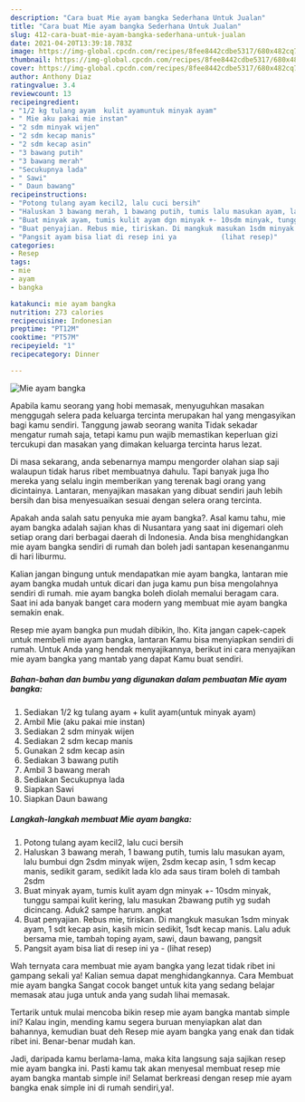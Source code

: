 ```yaml
---
description: "Cara buat Mie ayam bangka Sederhana Untuk Jualan"
title: "Cara buat Mie ayam bangka Sederhana Untuk Jualan"
slug: 412-cara-buat-mie-ayam-bangka-sederhana-untuk-jualan
date: 2021-04-20T13:39:18.783Z
image: https://img-global.cpcdn.com/recipes/8fee8442cdbe5317/680x482cq70/mie-ayam-bangka-foto-resep-utama.jpg
thumbnail: https://img-global.cpcdn.com/recipes/8fee8442cdbe5317/680x482cq70/mie-ayam-bangka-foto-resep-utama.jpg
cover: https://img-global.cpcdn.com/recipes/8fee8442cdbe5317/680x482cq70/mie-ayam-bangka-foto-resep-utama.jpg
author: Anthony Diaz
ratingvalue: 3.4
reviewcount: 13
recipeingredient:
- "1/2 kg tulang ayam  kulit ayamuntuk minyak ayam"
- " Mie aku pakai mie instan"
- "2 sdm minyak wijen"
- "2 sdm kecap manis"
- "2 sdm kecap asin"
- "3 bawang putih"
- "3 bawang merah"
- "Secukupnya lada"
- " Sawi"
- " Daun bawang"
recipeinstructions:
- "Potong tulang ayam kecil2, lalu cuci bersih"
- "Haluskan 3 bawang merah, 1 bawang putih, tumis lalu masukan ayam, lalu bumbui dgn 2sdm minyak wijen, 2sdm kecap asin, 1 sdm kecap manis, sedikit garam, sedikit lada klo ada saus tiram boleh di tambah 2sdm"
- "Buat minyak ayam, tumis kulit ayam dgn minyak +- 10sdm minyak, tunggu sampai kulit kering, lalu masukan 2bawang putih yg sudah dicincang. Aduk2 sampe harum. angkat"
- "Buat penyajian. Rebus mie, tiriskan. Di mangkuk masukan 1sdm minyak ayam, 1 sdt kecap asin, kasih micin sedikit, 1sdt kecap manis. Lalu aduk bersama mie, tambah toping ayam, sawi, daun bawang, pangsit"
- "Pangsit ayam bisa liat di resep ini ya           (lihat resep)"
categories:
- Resep
tags:
- mie
- ayam
- bangka

katakunci: mie ayam bangka 
nutrition: 273 calories
recipecuisine: Indonesian
preptime: "PT12M"
cooktime: "PT57M"
recipeyield: "1"
recipecategory: Dinner

---
```



![Mie ayam bangka](https://img-global.cpcdn.com/recipes/8fee8442cdbe5317/680x482cq70/mie-ayam-bangka-foto-resep-utama.jpg)

Apabila kamu seorang yang hobi memasak, menyuguhkan masakan menggugah selera pada keluarga tercinta merupakan hal yang mengasyikan bagi kamu sendiri. Tanggung jawab seorang  wanita Tidak sekadar mengatur rumah saja, tetapi kamu pun wajib memastikan keperluan gizi tercukupi dan masakan yang dimakan keluarga tercinta harus lezat.

Di masa  sekarang, anda sebenarnya mampu mengorder olahan siap saji walaupun tidak harus ribet membuatnya dahulu. Tapi banyak juga lho mereka yang selalu ingin memberikan yang terenak bagi orang yang dicintainya. Lantaran, menyajikan masakan yang dibuat sendiri jauh lebih bersih dan bisa menyesuaikan sesuai dengan selera orang tercinta. 



Apakah anda salah satu penyuka mie ayam bangka?. Asal kamu tahu, mie ayam bangka adalah sajian khas di Nusantara yang saat ini digemari oleh setiap orang dari berbagai daerah di Indonesia. Anda bisa menghidangkan mie ayam bangka sendiri di rumah dan boleh jadi santapan kesenanganmu di hari liburmu.

Kalian jangan bingung untuk mendapatkan mie ayam bangka, lantaran mie ayam bangka mudah untuk dicari dan juga kamu pun bisa mengolahnya sendiri di rumah. mie ayam bangka boleh diolah memalui beragam cara. Saat ini ada banyak banget cara modern yang membuat mie ayam bangka semakin enak.

Resep mie ayam bangka pun mudah dibikin, lho. Kita jangan capek-capek untuk membeli mie ayam bangka, lantaran Kamu bisa menyiapkan sendiri di rumah. Untuk Anda yang hendak menyajikannya, berikut ini cara menyajikan mie ayam bangka yang mantab yang dapat Kamu buat sendiri.

<!--inarticleads1-->

##### Bahan-bahan dan bumbu yang digunakan dalam pembuatan Mie ayam bangka:

1. Sediakan 1/2 kg tulang ayam + kulit ayam(untuk minyak ayam)
1. Ambil  Mie (aku pakai mie instan)
1. Sediakan 2 sdm minyak wijen
1. Sediakan 2 sdm kecap manis
1. Gunakan 2 sdm kecap asin
1. Sediakan 3 bawang putih
1. Ambil 3 bawang merah
1. Sediakan Secukupnya lada
1. Siapkan  Sawi
1. Siapkan  Daun bawang




<!--inarticleads2-->

##### Langkah-langkah membuat Mie ayam bangka:

1. Potong tulang ayam kecil2, lalu cuci bersih
1. Haluskan 3 bawang merah, 1 bawang putih, tumis lalu masukan ayam, lalu bumbui dgn 2sdm minyak wijen, 2sdm kecap asin, 1 sdm kecap manis, sedikit garam, sedikit lada klo ada saus tiram boleh di tambah 2sdm
1. Buat minyak ayam, tumis kulit ayam dgn minyak +- 10sdm minyak, tunggu sampai kulit kering, lalu masukan 2bawang putih yg sudah dicincang. Aduk2 sampe harum. angkat
1. Buat penyajian. Rebus mie, tiriskan. Di mangkuk masukan 1sdm minyak ayam, 1 sdt kecap asin, kasih micin sedikit, 1sdt kecap manis. Lalu aduk bersama mie, tambah toping ayam, sawi, daun bawang, pangsit
1. Pangsit ayam bisa liat di resep ini ya -           (lihat resep)




Wah ternyata cara membuat mie ayam bangka yang lezat tidak ribet ini gampang sekali ya! Kalian semua dapat menghidangkannya. Cara Membuat mie ayam bangka Sangat cocok banget untuk kita yang sedang belajar memasak atau juga untuk anda yang sudah lihai memasak.

Tertarik untuk mulai mencoba bikin resep mie ayam bangka mantab simple ini? Kalau ingin, mending kamu segera buruan menyiapkan alat dan bahannya, kemudian buat deh Resep mie ayam bangka yang enak dan tidak ribet ini. Benar-benar mudah kan. 

Jadi, daripada kamu berlama-lama, maka kita langsung saja sajikan resep mie ayam bangka ini. Pasti kamu tak akan menyesal membuat resep mie ayam bangka mantab simple ini! Selamat berkreasi dengan resep mie ayam bangka enak simple ini di rumah sendiri,ya!.


